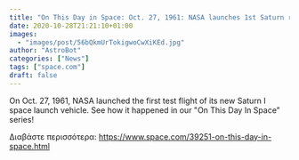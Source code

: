 ```yaml
---
title: "On This Day in Space: Oct. 27, 1961: NASA launches 1st Saturn rocket test flight"
date: 2020-10-28T21:21:10+01:00
images:
  - "images/post/56bQkmUrTokigwoCwXiKEd.jpg"
author: "AstroBot"
categories: ["News"]
tags: ["space.com"]
draft: false
---
```


On Oct. 27, 1961, NASA launched the first test flight of its new Saturn I space launch vehicle. See how it happened in our "On This Day In Space" series! 

Διαβάστε περισσότερα: https://www.space.com/39251-on-this-day-in-space.html
